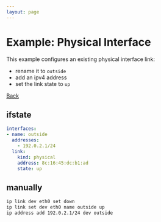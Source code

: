 ```yaml
---
layout: page
---
```


# Example: Physical Interface

This example configures an existing physical interface link:
- rename it to `outside`
- add an ipv4 address
- set the link state to `up`

[Back](.)


## ifstate

```yaml
interfaces:
- name: outside
  addresses:
    - 192.0.2.1/24
  link:
    kind: physical
    address: 8c:16:45:dc:b1:ad
    state: up
```


## manually

```bash
ip link dev eth0 set down
ip link set dev eth0 name outside up
ip address add 192.0.2.1/24 dev outside
```
